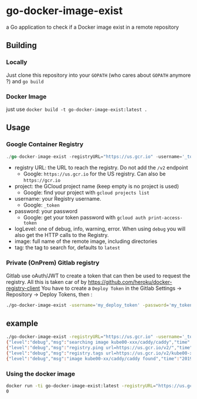 
# go-docker-image-exist

a Go application to check if a Docker image exist in a remote repository

## Building

### Locally

Just clone this repository into your `GOPATH` (who cares about `GOPATH` anymore ?) and `go build`

### Docker Image

just use `docker build -t go-docker-image-exist:latest .`

## Usage

### Google Container Registry

```go
./go-docker-image-exist -registryURL="https://us.gcr.io" -username='_token' -password=$(gcloud auth print-access-token) -logLevel=debug  -project=kube00-xxx -image=caddy/caddy -tag 0.11.0
```

- registry URL: the URL to reach the registry. Do not add the `/v2` endpoint
  - Google: `https://us.gcr.io` for the US registry. Can also be `https://gcr.io`
- project: the GCloud project name (keep empty is no project is used)
  - Google: find your project with `gcloud projects list`
- username: your Registry username.
  - Google: `_token`
- password: your password
  - Google: get your token password with `gcloud auth print-access-token`
- logLevel: one of debug, info, warning, error. When using `debug` you will also get the HTTP calls to the Registry.
- image: full name of the remote image, including directories
- tag: the tag to search for, defaults to `latest`

### Private (OnPrem) Gitlab registry

Gitlab use oAuth/JWT to create a token that can then be used to request the registry. All this is taken car of by https://github.com/heroku/docker-registry-client
You have to create a `Deploy Token` in the Gitlab Settings -> Repository -> Deploy Tokens, then :

```bash
./go-docker-image-exist -username='my_deploy_token' -password='my_token_password' -logLevel=debug  -registryURL='https://your_registry_url:4567' -image=my/git_repo/my_image/name -tag v1.2.3
```

## example

```bash
./go-docker-image-exist -registryURL="https://us.gcr.io" -username='_token' -password=$(gcloud auth print-access-token) -logLevel=debug  -project=kube00-xxx -image=caddy/caddy -tag 0.11.0 
{"level":"debug","msg":"searching image kube00-xxx/caddy/caddy","time":"2019-01-07T11:26:02-05:00"}
{"level":"debug","msg":"registry.ping url=https://us.gcr.io/v2/","time":"2019-01-07T11:26:02-05:00"}
{"level":"debug","msg":"registry.tags url=https://us.gcr.io/v2/kube00-xxx/caddy/caddy/tags/list repository=kube00-xxx/caddy/caddy","time":"2019-01-07T11:26:03-05:00"}
{"level":"debug","msg":"image kube00-xx/caddy/caddy found","time":"2019-01-07T11:26:03-05:00"}
```

### Using the docker image

```bash
docker run -ti go-docker-image-exist:latest -registryURL="https://us.gcr.io" -username='_token' -password=$(gcloud auth print-access-token) -project=kube00-xxx -image=coyotelab/caddy -tag 0.11.0 ; echo $?
0
```